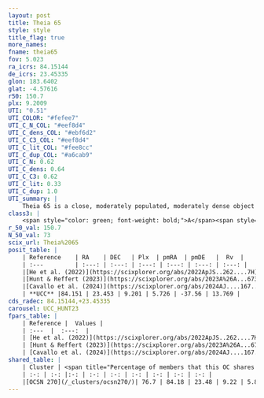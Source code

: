 ```yaml
---
layout: post
title: Theia 65
style: style
title_flag: true
more_names: 
fname: theia65
fov: 5.023
ra_icrs: 84.15144
de_icrs: 23.45335
glon: 183.6402
glat: -4.57616
r50: 150.7
plx: 9.2009
UTI: "0.51"
UTI_COLOR: "#fefee7"
UTI_C_N_COL: "#eef8d4"
UTI_C_dens_COL: "#ebf6d2"
UTI_C_C3_COL: "#eef8d4"
UTI_C_lit_COL: "#fee8cc"
UTI_C_dup_COL: "#a6cab9"
UTI_C_N: 0.62
UTI_C_dens: 0.64
UTI_C_C3: 0.62
UTI_C_lit: 0.33
UTI_C_dup: 1.0
UTI_summary: |
    Theia 65 is a close, moderately populated, moderately dense object of intermediate C3 quality. It was recently reported in the literature. This object shares a large percentage of members with a later reported entry.
class3: |
    <span style="color: green; font-weight: bold;">A</span><span style="color: red; font-weight: bold;">C</span>
r_50_val: 150.7
N_50_val: 73
scix_url: Theia%2065
posit_table: |
    | Reference    | RA    | DEC   | Plx  | pmRA  | pmDE   |  Rv  |
    | :---         | :---: | :---: | :---: | :---: | :---: | :---: |
    |[He et al. (2022)](https://scixplorer.org/abs/2022ApJS..262....7H) | 83.742 | 23.449 | 9.199 | 6.156 | -37.341 | -- |
    |[Hunt & Reffert (2023)](https://scixplorer.org/abs/2023A%26A...673A.114H) | 84.259 | 23.516 | 9.263 | 6.165 | -37.626 | 11.257 |
    |[Cavallo et al. (2024)](https://scixplorer.org/abs/2024AJ....167...12C) | 83.862 | 23.398 | 9.263 | -- | -- | -- |
    | **UCC** |84.151 | 23.453 | 9.201 | 5.726 | -37.56 | 13.769 | 
cds_radec: 84.15144,+23.45335
carousel: UCC_HUNT23
fpars_table: |
    | Reference |  Values |
    | :---  |  :---:  |
    | [He et al. (2022)](https://scixplorer.org/abs/2022ApJS..262....7H) | `A0=0.05, logAge=7.2` |
    | [Hunt & Reffert (2023)](https://scixplorer.org/abs/2023A%26A...673A.114H) | `AV50=0.345, diffAV50=0.512, MOD50=5.145, logAge50=6.97` |
    | [Cavallo et al. (2024)](https://scixplorer.org/abs/2024AJ....167...12C) | `AV50=1.19, dMod50=5.19, logAge50=8.03, [Fe/H]50=0.29` |
shared_table: |
    | Cluster | <span title="Percentage of members that this OC shares with the ones listed">%</span>   | RA   | DEC   | Plx   | pmRA  | pmDE  | Rv | UTI |
    | :-: | :-: |:-: | :-: | :-: | :-: | :-: | :-: | :-: |
    |[OCSN 270](/_clusters/ocsn270/)| 76.7 | 84.18 | 23.48 | 9.22 | 5.83 | -37.57 | 13.75 |0.0 |
---
```


